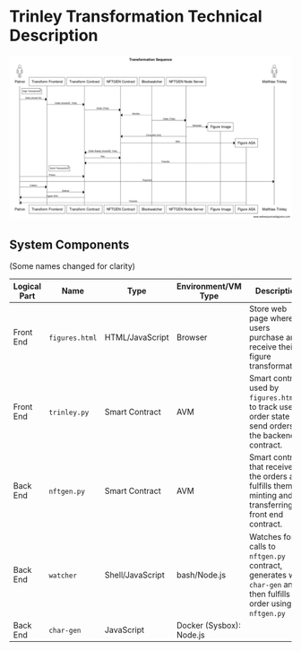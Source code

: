 # Trinley Transformation Technical Description

![Sequence](tr2.png)

## System Components

(Some names changed for clarity)

|Logical Part|Name|Type|Environment/VM Type| Description|
|----------|-------------|---------------|---------|-----------|
|Front End |`figures.html`   |HTML/JavaScript|Browser  |Store web page where users purchase and receive their figure transformation.|
|Front End |`trinley.py`  |Smart Contract |AVM      |Smart contract used by `figures.html` to track user order state and send orders to the backend contract. |
|Back End  |`nftgen.py`  |Smart Contract | AVM |Smart contract that receives the orders and fulfills them by minting and transferring to front end contract. |
|Back End | `watcher` | Shell/JavaScript|bash/Node.js|Watches for calls to `nftgen.py` contract, generates with `char-gen` and then fulfills the order using `nftgen.py`|
|Back End | `char-gen` | JavaScript | Docker (Sysbox): Node.js | |

<!-- |Back End  |algonfts.mjs|JavaScript   |Node.js|       |         |   | -->


